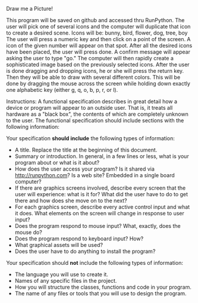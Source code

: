 Draw me a Picture!

This program will be saved on github and accessed thru RunPython.
The user will pick one of several icons and the computer will duplicate that icon to create a desired scene.
Icons will be: bunny, bird, flower, dog, tree,  boy
The user will press a numeric key and then click on a point of the screen. A icon of the given number will appear on that spot. After all the desired icons have been placed, the user will press done. A confirm message will appear asking the user to type "go."
The computer will then rapidly create a sophisticated image based on the previously selected icons.
After the user is done dragging and dropping icons, he or she will press the return key.
Then they will be able to draw with several different colors. This will be done by dragging the mouse across the screen while holding down exactly one alphabetic key (either g, q, o, b, p, r, or l).



Instructions:
A functional specification describes in great detail how a device or program will appear to an
outside user. That is, it treats all hardware as a "black box", the contents of which are completely
unknown to the user. The functional specification should include sections with the following information:

Your specification **should include** the following types of information:

* A title. Replace the title at the beginning of this document.
* Summary or introduction. In general, in a few lines or less, what is your program about or what is it about?
* How does the user access your program? Is it shared via http://runpython.com? Is a web site? Embedded in 
  a single board computer? 
* If there are graphics screens involved, describe every screen that the user will experience: what is it for? 
  What did the user have to do to get there and how does she move on to the next?
* For each graphics screen, describe every active control input and what it does. What elements on the screen will
  change in response to user input?
* Does the program respond to mouse input? What, exactly, does the mouse do?
* Does the program respond to keyboard input? How?
* What graphical assets will be used?
* Does the user have to do anything to install the program?

Your specification should **not** include the following types of information:

* The language you will use to create it.
* Names of any specific files in the project.
* How you will structure the classes, functions and code in your program.
* The name of any files or tools that you will use to design the program.
